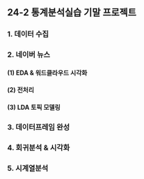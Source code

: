 ## 24-2 통계분석실습 기말 프로젝트 

### 1. 데이터 수집
### 2. 네이버 뉴스
#### (1) EDA & 워드클라우드 시각화
#### (2) 전처리
#### (3) LDA 토픽 모델링
### 3. 데이터프레임 완성
### 4. 회귀분석 & 시각화
### 5. 시계열분석
